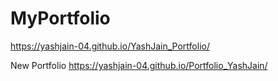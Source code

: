 # MyPortfolio
https://yashjain-04.github.io/YashJain_Portfolio/

New Portfolio
https://yashjain-04.github.io/Portfolio_YashJain/
